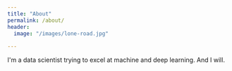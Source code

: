 ```yaml
---
title: "About"
permalink: /about/
header:
  image: "/images/lone-road.jpg"
  
---
```


I'm a data scientist trying to excel at machine and deep learning. And I will.
